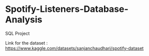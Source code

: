 # Spotify-Listeners-Database-Analysis
SQL Project

Link for the dataset : https://www.kaggle.com/datasets/sanjanchaudhari/spotify-dataset

